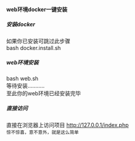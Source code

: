 #### web环境docker一键安装
##### 安装docker
如果你已安装可跳过此步骤  
bash docker.install.sh  

##### web环境安装
bash web.sh  
等待安装...........  
至此你的web环境已经安装完毕  

##### 直接访问
直接在浏览器上访问项目 http://127.0.0.1/index.php  
`惊不惊喜，意不意外，就是这么简单`  